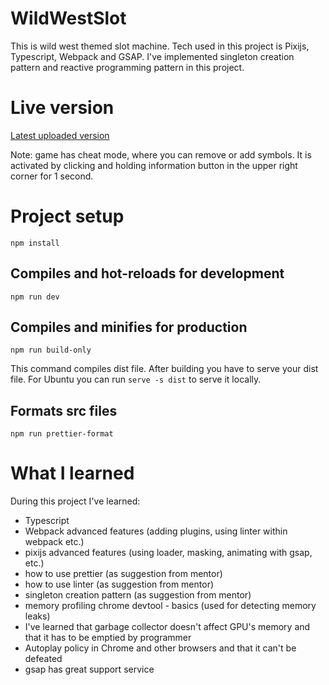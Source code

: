 # WildWestSlot
This is wild west themed slot machine. Tech used in this project is Pixijs, Typescript, Webpack and GSAP. I've implemented singleton creation pattern and reactive programming pattern in this project.

# Live version
[Latest uploaded version](https://optimistic-panini-c999f6.netlify.app/)

Note: game has cheat mode, where you can remove or add symbols. It is activated by clicking and holding information button in the upper right corner for 1 second.

# Project setup
`npm install`

## Compiles and hot-reloads for development
`npm run dev`

## Compiles and minifies for production
`npm run build-only`

This command compiles dist file. After building you have to serve your dist file. For Ubuntu you can run `serve -s dist` to serve it locally.

## Formats src files
`npm run prettier-format`

# What I learned
During this project I've learned:
- Typescript
- Webpack advanced features (adding plugins, using linter within webpack etc.)
- pixijs advanced features (using loader, masking, animating with gsap, etc.)
- how to use prettier (as suggestion from mentor)
- how to use linter (as suggestion from mentor)
- singleton creation pattern (as suggestion from mentor)
- memory profiling chrome devtool - basics (used for detecting memory leaks)
- I've learned that garbage collector doesn't affect GPU's memory and that it has to be emptied by programmer
- Autoplay policy in Chrome and other browsers and that it can't be defeated
- gsap has great support service
